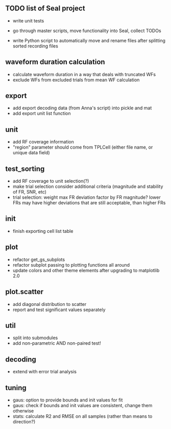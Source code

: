 TODO list of Seal project
-------------------------

- write unit tests

- go through master scripts, move functionality into Seal, collect TODOs

- write Python script to automatically move and rename files after splitting sorted recording files



waveform duration calculation
-----------------------------
- calculate waveform duration in a way that deals with truncated WFs
- exclude WFs from excluded trials from mean WF calculation


export
------
  - add export decoding data (from Anna's script) into pickle and mat
  - add export unit list function

unit
----
  - add RF coverage information
  - "region" parameter should come from TPLCell (either file name, or unique data field)


test_sorting
------------
  - add RF coverage to unit selection(?)
  - make trial selection consider additional criteria (magnitude and stability of FR, SNR, etc)
  - trial selection: weight max FR deviation factor by FR magnitude? lower FRs may have higher deviations that are still acceptable, than higher FRs


init
----
  - finish exporting cell list table


plot
----
  - refactor get_gs_subplots
  - refactor subplot passing to plotting functions all around
  - update colors and other theme elements after upgrading to matplotlib 2.0


plot.scatter
------------
  - add diagonal distribution to scatter
  - report and test significant values separately


util
----
  - split into submodules
  - add non-parametric AND non-paired test!


decoding
--------
  - extend with error trial analysis


tuning
-----------
  - gaus: option to provide bounds and init values for fit
  - gaus: check if bounds and init values are consistent, change them otherwise
  - stats: calculate R2 and RMSE on all samples (rather than means to direction?)
